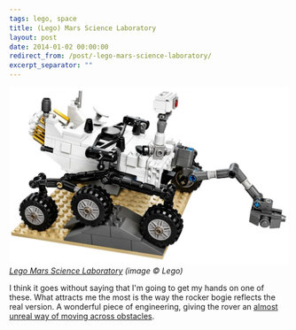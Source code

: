 ```yaml
---
tags: lego, space
title: (Lego) Mars Science Laboratory
layout: post
date: 2014-01-02 00:00:00
redirect_from: /post/-lego-mars-science-laboratory/
excerpt_separator: ""
---
```


![lego_curiosity.jpg](/static/media/2014/01/img-1388699869799-raw.jpg)  
_[Lego Mars Science Laboratory](http://shop.lego.com/en-GB/NASA-Mars-Science-Laboratory-Curiosity-Rover-21104) (image © Lego)_

I think it goes without saying that I'm going to get my hands on one of these. What attracts me the most is the way the rocker bogie reflects the real version. A wonderful piece of engineering, giving the rover an [almost unreal way of moving across obstacles](http://www.youtube.com/watch?v=fYkCRTb2SBU).
